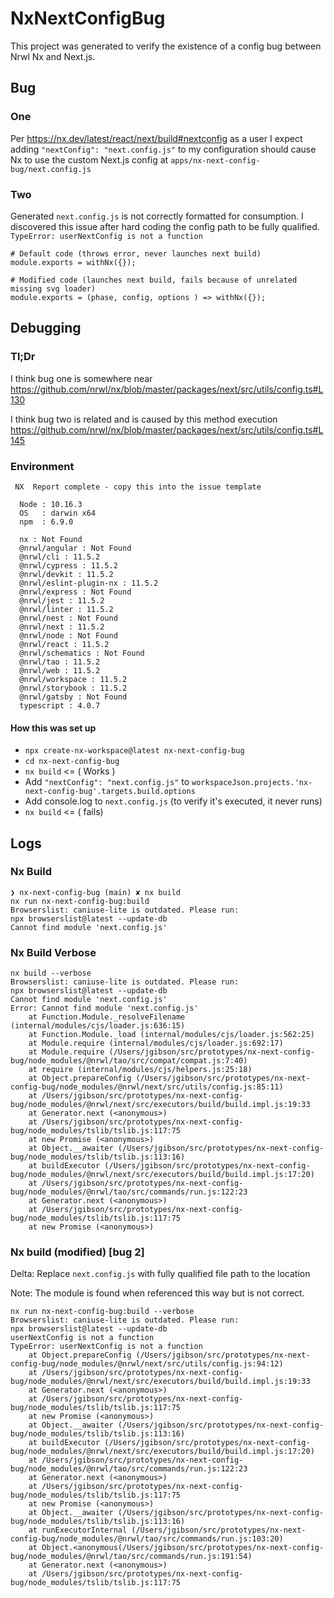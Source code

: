 

# NxNextConfigBug

This project was generated to verify the existence of a config bug between Nrwl Nx and Next.js.

## Bug
### One
Per https://nx.dev/latest/react/next/build#nextconfig as a user I expect adding `"nextConfig": "next.config.js"` to my configuration should cause Nx to use the custom Next.js config at `apps/nx-next-config-bug/next.config.js`

### Two
Generated `next.config.js` is not correctly formatted for consumption. I discovered this issue after hard coding the config path to be fully qualified.
`TypeError: userNextConfig is not a function`
```
# Default code (throws error, never launches next build)
module.exports = withNx({});
```

```
# Modified code (launches next build, fails because of unrelated missing svg loader)
module.exports = (phase, config, options ) => withNx({});
```
## Debugging
### Tl;Dr
I think bug one is somewhere near https://github.com/nrwl/nx/blob/master/packages/next/src/utils/config.ts#L130

I think bug two is related and is caused by this method execution https://github.com/nrwl/nx/blob/master/packages/next/src/utils/config.ts#L145

### Environment
```
 NX  Report complete - copy this into the issue template

  Node : 10.16.3
  OS   : darwin x64
  npm  : 6.9.0

  nx : Not Found
  @nrwl/angular : Not Found
  @nrwl/cli : 11.5.2
  @nrwl/cypress : 11.5.2
  @nrwl/devkit : 11.5.2
  @nrwl/eslint-plugin-nx : 11.5.2
  @nrwl/express : Not Found
  @nrwl/jest : 11.5.2
  @nrwl/linter : 11.5.2
  @nrwl/nest : Not Found
  @nrwl/next : 11.5.2
  @nrwl/node : Not Found
  @nrwl/react : 11.5.2
  @nrwl/schematics : Not Found
  @nrwl/tao : 11.5.2
  @nrwl/web : 11.5.2
  @nrwl/workspace : 11.5.2
  @nrwl/storybook : 11.5.2
  @nrwl/gatsby : Not Found
  typescript : 4.0.7
```

#### How this was set up
- `npx create-nx-workspace@latest nx-next-config-bug`
- `cd nx-next-config-bug`
- `nx build` <= ( Works )
- Add `"nextConfig": "next.config.js"` to `workspaceJson.projects.'nx-next-config-bug'.targets.build.options`
- Add console.log to `next.config.js` (to verify it's executed, it never runs)
- `nx build` <= ( fails)


## Logs
### Nx Build
```
❯ nx-next-config-bug (main) ✘ nx build
nx run nx-next-config-bug:build
Browserslist: caniuse-lite is outdated. Please run:
npx browserslist@latest --update-db
Cannot find module 'next.config.js'
```
### Nx Build Verbose
```
nx build --verbose
Browserslist: caniuse-lite is outdated. Please run:
npx browserslist@latest --update-db
Cannot find module 'next.config.js'
Error: Cannot find module 'next.config.js'
    at Function.Module._resolveFilename (internal/modules/cjs/loader.js:636:15)
    at Function.Module._load (internal/modules/cjs/loader.js:562:25)
    at Module.require (internal/modules/cjs/loader.js:692:17)
    at Module.require (/Users/jgibson/src/prototypes/nx-next-config-bug/node_modules/@nrwl/tao/src/compat/compat.js:7:40)
    at require (internal/modules/cjs/helpers.js:25:18)
    at Object.prepareConfig (/Users/jgibson/src/prototypes/nx-next-config-bug/node_modules/@nrwl/next/src/utils/config.js:85:11)
    at /Users/jgibson/src/prototypes/nx-next-config-bug/node_modules/@nrwl/next/src/executors/build/build.impl.js:19:33
    at Generator.next (<anonymous>)
    at /Users/jgibson/src/prototypes/nx-next-config-bug/node_modules/tslib/tslib.js:117:75
    at new Promise (<anonymous>)
    at Object.__awaiter (/Users/jgibson/src/prototypes/nx-next-config-bug/node_modules/tslib/tslib.js:113:16)
    at buildExecutor (/Users/jgibson/src/prototypes/nx-next-config-bug/node_modules/@nrwl/next/src/executors/build/build.impl.js:17:20)
    at /Users/jgibson/src/prototypes/nx-next-config-bug/node_modules/@nrwl/tao/src/commands/run.js:122:23
    at Generator.next (<anonymous>)
    at /Users/jgibson/src/prototypes/nx-next-config-bug/node_modules/tslib/tslib.js:117:75
    at new Promise (<anonymous>)
```

### Nx build (modified) [bug 2]
Delta: Replace `next.config.js` with fully qualified file path to the location

Note: The module is found when referenced this way but is not correct.
```
nx run nx-next-config-bug:build --verbose
Browserslist: caniuse-lite is outdated. Please run:
npx browserslist@latest --update-db
userNextConfig is not a function
TypeError: userNextConfig is not a function
    at Object.prepareConfig (/Users/jgibson/src/prototypes/nx-next-config-bug/node_modules/@nrwl/next/src/utils/config.js:94:12)
    at /Users/jgibson/src/prototypes/nx-next-config-bug/node_modules/@nrwl/next/src/executors/build/build.impl.js:19:33
    at Generator.next (<anonymous>)
    at /Users/jgibson/src/prototypes/nx-next-config-bug/node_modules/tslib/tslib.js:117:75
    at new Promise (<anonymous>)
    at Object.__awaiter (/Users/jgibson/src/prototypes/nx-next-config-bug/node_modules/tslib/tslib.js:113:16)
    at buildExecutor (/Users/jgibson/src/prototypes/nx-next-config-bug/node_modules/@nrwl/next/src/executors/build/build.impl.js:17:20)
    at /Users/jgibson/src/prototypes/nx-next-config-bug/node_modules/@nrwl/tao/src/commands/run.js:122:23
    at Generator.next (<anonymous>)
    at /Users/jgibson/src/prototypes/nx-next-config-bug/node_modules/tslib/tslib.js:117:75
    at new Promise (<anonymous>)
    at Object.__awaiter (/Users/jgibson/src/prototypes/nx-next-config-bug/node_modules/tslib/tslib.js:113:16)
    at runExecutorInternal (/Users/jgibson/src/prototypes/nx-next-config-bug/node_modules/@nrwl/tao/src/commands/run.js:103:20)
    at Object.<anonymous(/Users/jgibson/src/prototypes/nx-next-config-bug/node_modules/@nrwl/tao/src/commands/run.js:191:54)
    at Generator.next (<anonymous>)
    at /Users/jgibson/src/prototypes/nx-next-config-bug/node_modules/tslib/tslib.js:117:75
```
